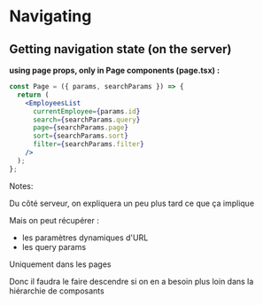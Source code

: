<!-- .slide: class="two-column with-code " -->

# Navigating

## Getting navigation state (on the server)

**using page props, only in Page components (page.tsx) :**

```jsx
const Page = ({ params, searchParams }) => {
  return (
    <EmployeesList
      currentEmployee={params.id}
      search={searchParams.query}
      page={searchParams.page}
      sort={searchParams.sort}
      filter={searchParams.filter}
    />
  );
};
```

Notes:

Du côté serveur, on expliquera un peu plus tard ce que ça implique

Mais on peut récupérer :

- les paramètres dynamiques d'URL
- les query params

Uniquement dans les pages

Donc il faudra le faire descendre si on en a besoin plus loin dans la hiérarchie de composants
